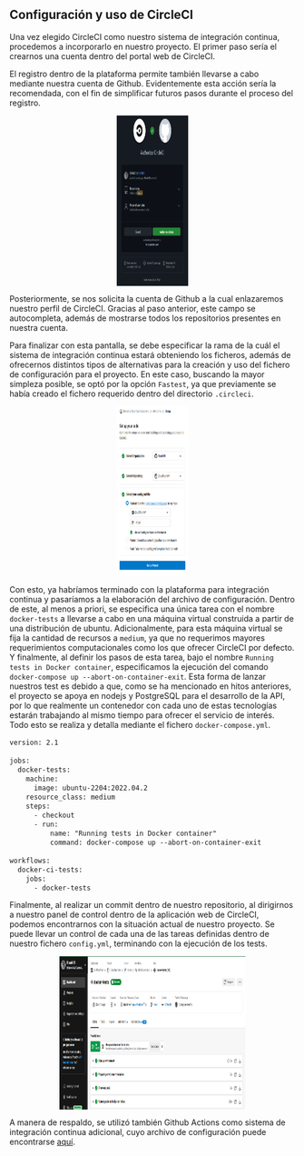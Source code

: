 ## Configuración y uso de CircleCI

Una vez elegido CircleCI como nuestro sistema de integración continua, procedemos a incorporarlo en nuestro proyecto.
El primer paso sería el crearnos una cuenta dentro del portal web de CircleCI.

El registro dentro de la plataforma permite también llevarse a cabo mediante nuestra cuenta de Github. Evidentemente esta acción sería la recomendada, con el fin de simplificar futuros pasos durante el proceso del registro.

<p align='center'>
<img src="../imgs/CI-GITHUB.png" alt="docker-test" height="300" width=25% align='center'/>
</p>

Posteriormente, se nos solicita la cuenta de Github a la cual enlazaremos nuestro perfil de CircleCI. Gracias al paso anterior, este campo se autocompleta, además de mostrarse todos los repositorios presentes en nuestra cuenta.

Para finalizar con esta pantalla, se debe especificar la rama de la cuál el sistema de integración continua estará obteniendo los ficheros, además de ofrecernos distintos tipos de alternativas para la creación y uso del fichero de configuración para el proyecto. En este caso, buscando la mayor simpleza posible, se optó por la opción `Fastest`, ya que previamente se había creado el fichero requerido dentro del directorio `.circleci`.

<p align='center'>
<img src="../imgs/CIRCLECI.png" alt="docker-test" height="300" width=25% align='center'/>
</p>

Con esto, ya habríamos terminado con la plataforma para integración continua y pasaríamos a la elaboración del archivo de configuración.
Dentro de este, al menos a priori, se especifica una única tarea con el nombre `docker-tests` a llevarse a cabo en una máquina virtual construida a partir de una distribución de ubuntu. Adicionalmente, para esta máquina virtual se fija la cantidad de recursos a `medium`, ya que no requerimos mayores requerimientos computacionales como los que ofrecer CircleCI por defecto. Y finalmente, al definir los pasos de esta tarea, bajo el nombre `Running tests in Docker container`, especificamos la ejecución del comando `docker-compose up --abort-on-container-exit`. Esta forma de lanzar nuestros test es debido a que, como se ha mencionado en hitos anteriores, el proyecto se apoya en nodejs y PostgreSQL para el desarrollo de la API, por lo que realmente un contenedor con cada uno de estas tecnologías estarán trabajando al mismo tiempo para ofrecer el servicio de interés. Todo esto se realiza y detalla mediante el fichero `docker-compose.yml`.



```
version: 2.1

jobs:
  docker-tests:
    machine:
      image: ubuntu-2204:2022.04.2
    resource_class: medium
    steps:
      - checkout
      - run:
          name: "Running tests in Docker container"
          command: docker-compose up --abort-on-container-exit

workflows:
  docker-ci-tests:
    jobs:
      - docker-tests
```

Finalmente, al realizar un commit dentro de nuestro repositorio, al dirigirnos a nuestro panel de control dentro de la aplicación web de CircleCI, podemos encontrarnos con la situación actual de nuestro proyecto. Se puede llevar un control de cada una de las tareas definidas dentro de nuestro fichero `config.yml`, terminando con la ejecución de los tests.

<p align='center'>
<img src="../imgs/CI-TESTS.png" alt="docker-test" height="270" width=65% align='center'/>
</p>

A manera de respaldo, se utilizó también Github Actions como sistema de integración continua adicional, cuyo archivo de configuración puede encontrarse [aquí](https://github.com/Roark98/EcuaTourism/blob/main/.github/workflows/tests.yml).
